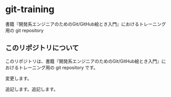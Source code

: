 # git-training
書籍『開発系エンジニアのためのGit/GitHub絵とき入門』におけるトレーニング用の git repository

## このリポジトリについて

このリポジトリは、書籍『開発系エンジニアのためのGit/GitHub絵とき入門』におけるトレーニング用の git repository です。

変更します。

追記します。追記します。